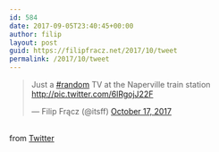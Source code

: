```yaml
---
id: 584
date: 2017-09-05T23:40:45+00:00
author: filip
layout: post
guid: https://filipfracz.net/2017/10/tweet
permalink: /2017/10/tweet
---
```

<blockquote class="twitter-tweet"><p lang="en" dir="ltr">Just a <a href="https://twitter.com/hashtag/random?src=hash&amp;ref_src=twsrc%5Etfw">#random</a> TV at the Naperville train station <a href="https://t.co/6lRgojJ22F">http://pic.twitter.com/6lRgojJ22F</a></p>&mdash; Filip Frącz (@itsff) <a href="https://twitter.com/itsff/status/920433881496596480?ref_src=twsrc%5Etfw">October 17, 2017</a></blockquote>
<script async src="//platform.twitter.com/widgets.js" charset="utf-8"></script><br>
from <a href="https://twitter.com/itsff">Twitter</a>